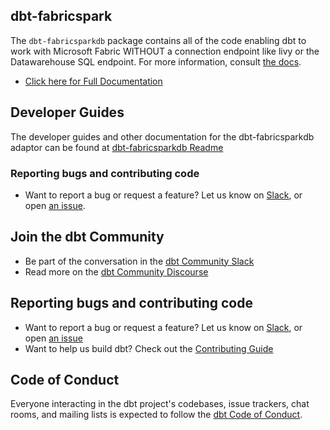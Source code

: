 ## dbt-fabricspark

The `dbt-fabricsparkdb` package contains all of the code enabling dbt to work with Microsoft Fabric WITHOUT a connection endpoint like livy or the Datawarehouse SQL endpoint. For more information, consult [the docs](https://fluffy-couscous-p8yev1r.pages.github.io/#/).



- [Click here for Full Documentation](https://fluffy-couscous-p8yev1r.pages.github.io/#/)


## Developer Guides

The developer guides and other documentation for the dbt-fabricsparkdb adaptor can be found at [dbt-fabricsparkdb Readme](docs/README.md)

### Reporting bugs and contributing code

-   Want to report a bug or request a feature? Let us know on [Slack](http://slack.getdbt.com/), or open [an issue](https://github.com/microsoft/dbt-fabricspark/issues/new).


## Join the dbt Community

- Be part of the conversation in the [dbt Community Slack](http://community.getdbt.com/)
- Read more on the [dbt Community Discourse](https://discourse.getdbt.com)

## Reporting bugs and contributing code

- Want to report a bug or request a feature? Let us know on [Slack](http://community.getdbt.com/), or open [an issue](https://github.com/microsoft/dbt-fabricsparknb/issues/new)
- Want to help us build dbt? Check out the [Contributing Guide](https://github.com/microsoft/dbt-fabricsparknb/blob/HEAD/CONTRIBUTING.md)

## Code of Conduct

Everyone interacting in the dbt project's codebases, issue trackers, chat rooms, and mailing lists is expected to follow the [dbt Code of Conduct](https://community.getdbt.com/code-of-conduct).
 